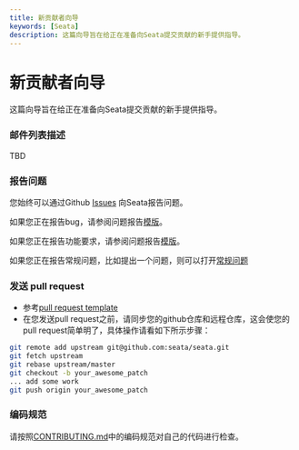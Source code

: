```yaml
---
title: 新贡献者向导
keywords: [Seata]
description: 这篇向导旨在给正在准备向Seata提交贡献的新手提供指导。
---
```


# 新贡献者向导

这篇向导旨在给正在准备向Seata提交贡献的新手提供指导。

### 邮件列表描述

TBD

### 报告问题

您始终可以通过Github [Issues](https://github.com/seata/seata/issues) 向Seata报告问题。

如果您正在报告bug，请参阅问题报告[模版](https://github.com/seata/seata/issues/new?template=BUG_REPORT.md)。

如果您正在报告功能要求，请参阅问题报告[模版](https://github.com/seata/seata/issues/new?template=FEATURE_REQUEST.md)。

如果您正在报告常规问题，比如提出一个问题，则可以打开[常规问题](https://github.com/seata/seata/issues/new)

### 发送 pull request

* 参考[pull request template](https://github.com/seata/seata/blob/develop/.github/PULL_REQUEST_TEMPLATE.md)
* 在您发送pull request之前，请同步您的github仓库和远程仓库，这会使您的pull request简单明了，具体操作请看如下所示步骤：

```sh
git remote add upstream git@github.com:seata/seata.git
git fetch upstream
git rebase upstream/master
git checkout -b your_awesome_patch
... add some work
git push origin your_awesome_patch
```

### 编码规范

请按照[CONTRIBUTING.md](https://github.com/seata/seata/blob/develop/CONTRIBUTING.md)中的编码规范对自己的代码进行检查。
